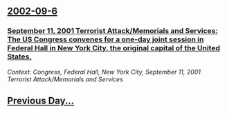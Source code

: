 ## [2002-09-6](/news/2002/09/6/index.md)

### [ September 11, 2001 Terrorist Attack/Memorials and Services: The US Congress convenes for a one-day joint session in Federal Hall in New York City, the original capital of the United States.](/news/2002/09/6/september-11-2001-terrorist-attack-memorials-and-services-the-us-congress-convenes-for-a-one-day-joint-session-in-federal-hall-in-new-yor.md)
_Context: Congress, Federal Hall, New York City, September 11, 2001 Terrorist Attack/Memorials and Services_

## [Previous Day...](/news/2002/09/5/index.md)

